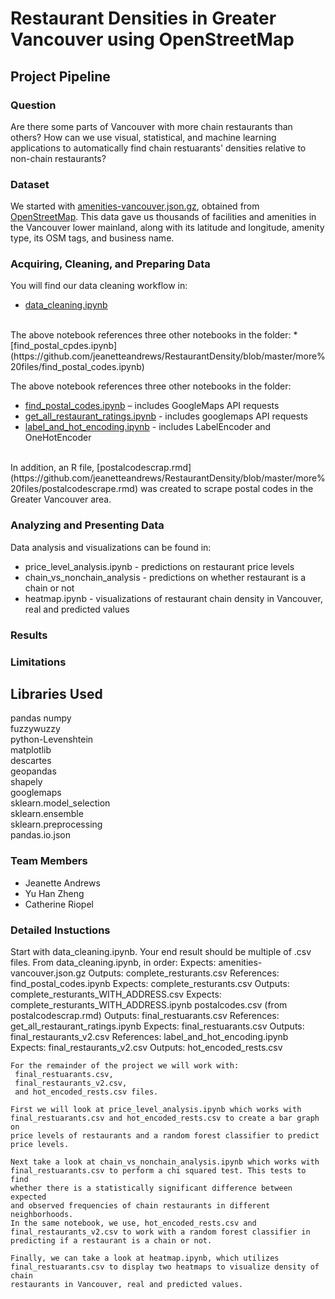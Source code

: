 # Restaurant Densities in Greater Vancouver using OpenStreetMap

## Project Pipeline

### Question
Are there some parts of Vancouver with more chain restaurants than others? How can we use visual, statistical, and machine learning applications to automatically find chain restuarants' densities relative to non-chain restaurants?

### Dataset
We started with [amenities-vancouver.json.gz](https://github.com/jeanetteandrews/RestaurantDensity/blob/master/amenities-vancouver.json.gz), obtained from [OpenStreetMap](www.openstreetmap.org). This data gave us thousands of facilities and amenities in the Vancouver lower mainland, along with its latitude and longitude, amenity type, its OSM tags, and business name.

### Acquiring, Cleaning, and Preparing Data
You will find our data cleaning workflow in:
* [data_cleaning.ipynb](https://github.com/jeanetteandrews/RestaurantDensity/blob/master/data_cleaning.ipynb) <br />
<br />
The above notebook references three other notebooks in the folder:
* [find_postal_cpdes.ipynb](https://github.com/jeanetteandrews/RestaurantDensity/blob/master/more%20files/find_postal_codes.ipynb)

The above notebook references three other notebooks in the folder:
* [find_postal_codes.ipynb](https://github.com/jeanetteandrews/RestaurantDensity/blob/master/more%20files/find_postal_codes.ipynb) – includes GoogleMaps API requests
* [get_all_restaurant_ratings.ipynb](https://github.com/jeanetteandrews/RestaurantDensity/blob/master/more%20files/get_all_restaurant_ratings.ipynb) - includes googlemaps API requests
* [label_and_hot_encoding.ipynb](https://github.com/jeanetteandrews/RestaurantDensity/blob/master/more%20files/label_and_hot_encoding.ipynb)     - includes LabelEncoder and OneHotEncoder
<br />
In addition, an R file, [postalcodescrap.rmd](https://github.com/jeanetteandrews/RestaurantDensity/blob/master/more%20files/postalcodescrape.rmd) was created to scrape postal codes in the Greater Vancouver area.
      
### Analyzing and Presenting Data
Data analysis and visualizations can be found in:
* price_level_analysis.ipynb 	   - predictions on restaurant price levels
* chain_vs_nonchain_analysis 	   - predictions on whether restaurant is a chain or not
* heatmap.ipynb                    - visualizations of restaurant chain density in Vancouver, real and predicted values

### Results

### Limitations

## Libraries Used  
pandas
numpy  
fuzzywuzzy  
python-Levenshtein  
matplotlib  
descartes  
geopandas  
shapely  
googlemaps  
sklearn.model_selection  
sklearn.ensemble  
sklearn.preprocessing  
pandas.io.json  

### Team Members
* Jeanette Andrews
* Yu Han Zheng
* Catherine Riopel
										 
### Detailed Instuctions
Start with data_cleaning.ipynb. Your end result should be multiple of .csv files. 
	From data_cleaning.ipynb, in order:
	  Expects: amenities-vancouver.json.gz
	  Outputs: complete_resturants.csv
	  References: find_postal_codes.ipynb
		Expects: complete_resturants.csv
		Outputs: complete_resturants_WITH_ADDRESS.csv
	  Expects: complete_resturants_WITH_ADDRESS.ipynb
	           postalcodes.csv (from postalcodescrap.rmd)
	  Outputs: final_restuarants.csv
	  References: get_all_restaurant_ratings.ipynb
	    Expects: final_restuarants.csv
		Outputs: final_restaurants_v2.csv
	  References: label_and_hot_encoding.ipynb
	    Expects: final_restaurants_v2.csv
		Outputs: hot_encoded_rests.csv
	  
	For the remainder of the project we will work with: 
	 final_restuarants.csv, 
	 final_restaurants_v2.csv,
	 and hot_encoded_rests.csv files.
	 
	First we will look at price_level_analysis.ipynb which works with
	final_restuarants.csv and hot_encoded_rests.csv to create a bar graph on
	price levels of restaurants and a random forest classifier to predict
	price levels.
	
	Next take a look at chain_vs_nonchain_analysis.ipynb which works with
	final_restuarants.csv to perform a chi squared test. This tests to find
	whether there is a statistically significant difference between expected
	and observed frequencies of chain restaurants in different neighborhoods.
	In the same notebook, we use, hot_encoded_rests.csv and 
	final_restaurants_v2.csv to work with a random forest classifier in 
	predicting if a restaurant is a chain or not.
	
	Finally, we can take a look at heatmap.ipynb, which utilizes 
	final_restuarants.csv to display two heatmaps to visualize density of chain
	restaurants in Vancouver, real and predicted values.
	
